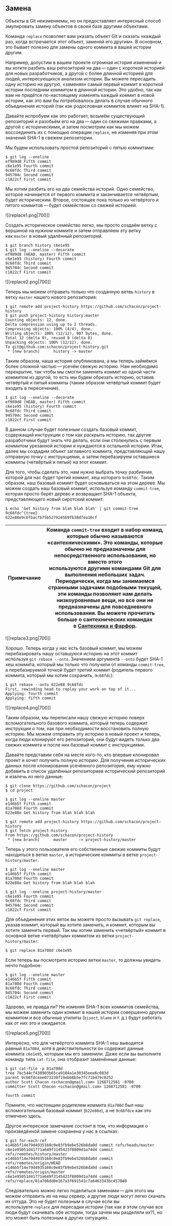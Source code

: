 ## Замена

Объекты в Git неизменяемы, но он предоставляет интересный способ эмулировать замену объектов в своей базе другими объектами.

Команда `replace` позволяет вам указать объект Git и сказать «каждый раз, когда встречается этот объект, заменяй его другим». В основном, это бывает полезно для замены одного коммита в вашей истории другим.

Например, допустим в вашем проекте огромная история изменений и вы хотите разбить ваш репозиторий на два — один с короткой историей для новых разработчиков, а другой с более длинной историей для людей, интересующихся анализом истории. Вы можете пересадить одну историю на другую, «заменяя» самый первый коммит в короткой истории последним коммитом в длинной истории. Это удобно, так как вам не придётся по-настоящему изменять каждый коммит в новой истории, как это вам бы потребовалось делать в случае обычного объединения историй (так как родословная коммитов влияет на SHA-1).

Давайте испробуем как это работает, возьмём существующий репозиторий и разобьём его на два — один со свежими правками, а другой с историческими, и затем посмотрим как мы можем воссоединить их с помощью операции `replace`, не изменяя при этом значений SHA-1 в свежем репозитории.

Мы будем использовать простой репозиторий с пятью коммитами:

```console
$ git log --oneline
ef989d8 Fifth commit
c6e1e95 Fourth commit
9c68fdc Third commit
945704c Second commit
c1822cf First commit
```

Мы хотим разбить его на два семейства историй. Одно семейство, которое начинается от первого коммита и заканчивается четвёртым, будет историческим. Второе, состоящее пока только из четвёртого и пятого коммитов — будет семейством со свежей историей.

![[replace1.png|700]]

Создать историческое семейство легко, мы просто создаём ветку с вершиной на нужном коммите и затем отправляем эту ветку как `master` в новый удалённый репозиторий.

```console
$ git branch history c6e1e95
$ git log --oneline --decorate
ef989d8 (HEAD, master) Fifth commit
c6e1e95 (history) Fourth commit
9c68fdc Third commit
945704c Second commit
c1822cf First commit
```

![[replace2.png|700]]

Теперь мы можем отправить только что созданную ветвь `history` в ветку `master` нашего нового репозитория:

```console
$ git remote add project-history https://github.com/schacon/project-history
$ git push project-history history:master
Counting objects: 12, done.
Delta compression using up to 2 threads.
Compressing objects: 100% (4/4), done.
Writing objects: 100% (12/12), 907 bytes, done.
Total 12 (delta 0), reused 0 (delta 0)
Unpacking objects: 100% (12/12), done.
To git@github.com:schacon/project-history.git
 * [new branch]      history -> master
```

Таким образом, наша история опубликована, а мы теперь займёмся более сложной частью — усечём свежую историю. Нам необходимо перекрытие, так чтобы мы смогли заменить коммит из одной части коммитом из другой, то есть мы будем обрезать историю, оставив четвёртый и пятый коммиты (таким образом четвёртый коммит будет входить в пересечение).

```console
$ git log --oneline --decorate
ef989d8 (HEAD, master) Fifth commit
c6e1e95 (history) Fourth commit
9c68fdc Third commit
945704c Second commit
c1822cf First commit
```

В данном случае будет полезным создать базовый коммит, содержащий инструкции о том как раскрыть историю, так другие разработчики будут знать что делать, если они столкнулись с первым коммитом урезанной истории и нуждаются в остальной истории. Итак, далее мы создадим объект заглавного коммита, представляющий нашу отправную точку с инструкциями, а затем перебазируем оставшиеся коммиты (четвёртый и пятый) на этот коммит.

Для того, чтобы сделать это, нам нужно выбрать точку разбиения, которой для нас будет третий коммит, хеш которого `9c68fdc`. Таким образом, наш базовый коммит будет основываться на этом дереве. Мы можем создать наш базовый коммит, используя команду `commit-tree`, которая просто берёт дерево и возвращает SHA-1 объекта, представляющего новый сиротский коммит.

```console
$ echo 'Get history from blah blah blah' | git commit-tree 9c68fdc^{tree}
622e88e9cbfbacfb75b5279245b9fb38dfea10cf
```

| Примечание | Команда `commit-tree` входит в набор команд, которые обычно называются «сантехническими». Это команды, которые обычно не предназначены для непосредственного использования, но вместо этого используются **другими** командами Git для выполнения небольших задач. Периодически, когда мы занимаемся странными задачами подобными текущей, эти команды позволяют нам делать низкоуровневые вещи, но все они не предназначены для повседневного использования. Вы можете прочитать больше о сантехнических командах в [Сантехника и Фарфор](https://git-scm.com/book/ru/v2/ch00/r_plumbing_porcelain). |
| ---------- | ----------------------------------------------------------------------------------------------------------------------------------------------------------------------------------------------------------------------------------------------------------------------------------------------------------------------------------------------------------------------------------------------------------------------------------------------------------------------------------------------------------------------------------------------------------------------------------------------------- |

![[replace3.png|700]]

Хорошо. Теперь когда у нас есть базовый коммит, мы можем перебазировать нашу оставшуюся историю на этот коммит используя `git rebase --onto`. Значением аргумента `--onto` будет SHA-1 хеш коммита, который мы только что получили от команды `commit-tree`, а перебазируемой точкой будет третий коммит (родитель первого коммита, который мы хотим сохранить, `9c68fdc`):

```console
$ git rebase --onto 622e88 9c68fdc
First, rewinding head to replay your work on top of it...
Applying: fourth commit
Applying: fifth commit
```

![[replace4.png|700]]

Таким образом, мы переписали нашу свежую историю поверх вспомогательного базового коммита, который теперь содержит инструкции о том, как при необходимости восстановить полную историю. Мы можем отправить эту историю в новый проект и теперь, когда люди клонируют его репозиторий, они будут видеть только два свежих коммита и после них базовый коммит с инструкциями.

Давайте представим себя на месте кого-то, кто впервые клонировал проект и хочет получить полную историю. Для получения исторических данных после клонирования усечённого репозитория, ему нужно добавить в список удалённых репозиториев исторический репозиторий и извлечь из него данные:

```console
$ git clone https://github.com/schacon/project
$ cd project

$ git log --oneline master
e146b5f Fifth commit
81a708d Fourth commit
622e88e Get history from blah blah blah

$ git remote add project-history https://github.com/schacon/project-history
$ git fetch project-history
From https://github.com/schacon/project-history
 * [new branch]      master     -> project-history/master
```

Теперь у этого пользователя его собственные свежие коммиты будут находиться в ветке `master`, а исторические коммиты в ветке `project-history/master`.

```console
$ git log --oneline master
e146b5f Fifth commit
81a708d Fourth commit
622e88e Get history from blah blah blah

$ git log --oneline project-history/master
c6e1e95 Fourth commit
9c68fdc Third commit
945704c Second commit
c1822cf First commit
```

Для объединения этих веток вы можете просто вызывать `git replace`, указав коммит, который вы хотите заменить, и коммит, которым вы хотите заменить первый. Так мы хотим заменить «четвёртый» коммит в основной ветке «четвёртым» коммитом из ветки `project-history/master`:

```console
$ git replace 81a708d c6e1e95
```

Если теперь вы посмотрите историю ветки `master`, то должны увидеть нечто подобное:

```console
$ git log --oneline master
e146b5f Fifth commit
81a708d Fourth commit
9c68fdc Third commit
945704c Second commit
c1822cf First commit
```

Здорово, не правда ли? Не изменяя SHA-1 всех коммитов семейства, мы можем заменить один коммит в нашей истории совершенно другим коммитом и все обычные утилиты (`bisect`, `blame` и т. д.) будут работать как от них это и ожидается.

![[replace5.png|700]]

Интересно, что для четвёртого коммита SHA-1 хеш выводится равный `81a708d`, хотя в действительности он содержит данные коммита `c6e1e95`, которым мы его заменили. Даже если вы выполните команду типа `cat-file`, она отобразит заменённые данные:

```console
$ git cat-file -p 81a708d
tree 7bc544cf438903b65ca9104a1e30345eee6c083d
parent 9c68fdceee073230f19ebb8b5e7fc71b479c0252
author Scott Chacon <schacon@gmail.com> 1268712581 -0700
committer Scott Chacon <schacon@gmail.com> 1268712581 -0700

fourth commit
```

Помните, что настоящим родителем коммита `81a708d` был наш вспомогательный базовый коммит (`622e88e`), а не `9c68fdce` как это отмечено здесь.

Другое интересное замечание состоит в том, что информация о произведённой замене сохранена у нас в ссылках:

```console
$ git for-each-ref
e146b5f14e79d4935160c0e83fb9ebe526b8da0d commit	refs/heads/master
c6e1e95051d41771a649f3145423f8809d1a74d4 commit	refs/remotes/history/master
e146b5f14e79d4935160c0e83fb9ebe526b8da0d commit	refs/remotes/origin/HEAD
e146b5f14e79d4935160c0e83fb9ebe526b8da0d commit	refs/remotes/origin/master
c6e1e95051d41771a649f3145423f8809d1a74d4 commit	refs/replace/81a708dd0e167a3f691541c7a6463343bc457040
```

Следовательно можно легко поделиться заменами — для этого мы можем отправить их на наш сервер, а другие люди могут легко скачать их оттуда. Это не будет полезным в случае если вы используете `replace` для пересадки истории (так как в этом случае все люди будут скачивать обе истории, тогда зачем мы разделяли их?), но это может быть полезным в других ситуациях.